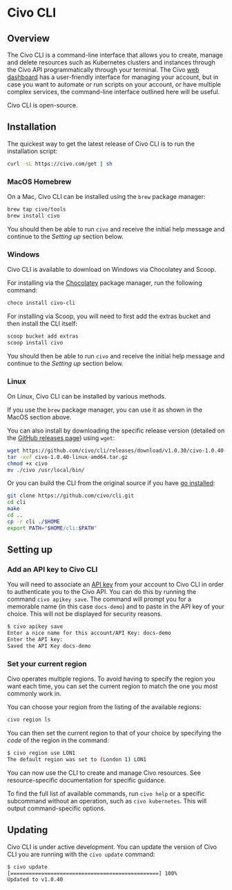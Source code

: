 # Civo CLI

## Overview

The Civo CLI is a command-line interface that allows you to create, manage and delete resources such as Kubernetes clusters and instances through the Civo API programmatically through your terminal. The Civo [web dashboard](https://dashboard.civo.com) has a user-friendly interface for managing your account, but in case you want to automate or run scripts on your account, or have multiple complex services, the command-line interface outlined here will be useful.

Civo CLI is open-source.

## Installation

The quickest way to get the latest release of Civo CLI is to run the installation script:

```bash
curl -sL https://civo.com/get | sh
```

### MacOS Homebrew

On a Mac, Civo CLI can be installed using the `brew` package manager:

```bash
brew tap civo/tools
brew install civo
```

You should then be able to run `civo` and receive the initial help message and continue to the *Setting up* section below.

### Windows

Civo CLI is available to download on Windows via Chocolatey and Scoop.

For installing via the [Chocolatey](https://chocolatey.org/install) package manager, run the following command:

```powershell
choco install civo-cli
```

For installing via Scoop, you will need to first add the extras bucket and then install the CLI itself:

```powershell
scoop bucket add extras
scoop install civo
```

You should then be able to run `civo` and receive the initial help message and continue to the *Setting up* section below.

### Linux

On Linux, Civo CLI can be installed by various methods.

If you use the `brew` package manager, you can use it as shown in the MacOS section above.

You can also install by downloading the specific release version (detailed on the [GitHub releases page](https://github.com/civo/cli/releases)) using `wget`:

```bash
wget https://github.com/civo/cli/releases/download/v1.0.30/civo-1.0.40-linux-arm64.tar.gz
tar -xvf civo-1.0.40-linux-amd64.tar.gz
chmod +x civo
mv ./civo /usr/local/bin/
```

Or you can build the CLI from the original source if you have [go installed](https://go.dev/doc/install):

```bash
git clone https://github.com/civo/cli.git
cd cli
make
cd ..
cp -r cli ./$HOME
export PATH="$HOME/cli:$PATH"
```

## Setting up

### Add an API key to Civo CLI

You will need to associate an [API key](../Account/api-keys.md) from your account to Civo CLI in order to authenticate you to the Civo API. You can do this by running the command `civo apikey save`. The command will prompt you for a memorable name (in this case `docs-demo`) and to paste in the API key of your choice. This will not be displayed for security reasons.

```bash
$ civo apikey save
Enter a nice name for this account/API Key: docs-demo
Enter the API key:
Saved the API Key docs-demo
```

### Set your current region

Civo operates multiple regions. To avoid having to specify the region you want each time, you can set the current region to match the one you most commonly work in.

You can choose your region from the listing of the available regions:

```bash
civo region ls
```

You can then set the current region to that of your choice by specifying the *code* of the region in the command:

```bash
$ civo region use LON1
The default region was set to (London 1) LON1
```

You can now use the CLI to create and manage Civo resources. See resource-specific documentation for specific guidance.

To find the full list of available commands, run `civo help` or a specific subcommand without an operation, such as `civo kubernetes`. This will output command-specific options.

## Updating

Civo CLI is under active development. You can update the version of Civo CLI you are running with the `civo update` command:

```bash
$ civo update
[================================================] 100%
Updated to v1.0.40
```

